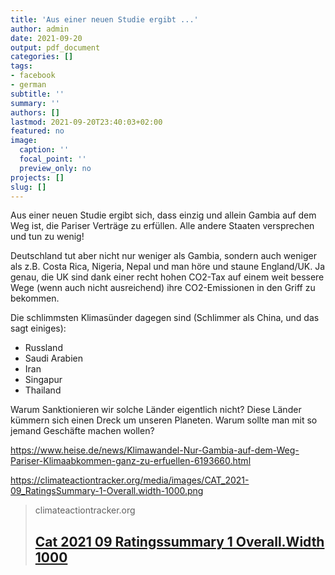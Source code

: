```yaml
---
title: 'Aus einer neuen Studie ergibt ...'
author: admin
date: 2021-09-20
output: pdf_document
categories: []
tags:
- facebook
- german
subtitle: ''
summary: ''
authors: []
lastmod: 2021-09-20T23:40:03+02:00
featured: no
image:
  caption: ''
  focal_point: ''
  preview_only: no
projects: []
slug: []
---
```

Aus einer neuen Studie ergibt sich, dass einzig und allein Gambia auf dem Weg ist, die Pariser Verträge zu erfüllen. Alle andere Staaten versprechen und tun zu wenig! 

Deutschland tut aber nicht nur weniger als Gambia, sondern auch weniger als z.B. Costa Rica, Nigeria, Nepal und man höre und staune England/UK. Ja genau, die UK sind dank einer recht hohen CO2-Tax auf einem weit bessere Wege (wenn auch nicht ausreichend) ihre CO2-Emissionen in den Griff zu bekommen.

Die schlimmsten Klimasünder dagegen sind (Schlimmer als China, und das sagt einiges):

- Russland
- Saudi Arabien
- Iran
- Singapur
- Thailand

Warum Sanktionieren wir solche Länder eigentlich nicht? Diese Länder kümmern sich einen Dreck um unseren Planeten. Warum sollte man mit so jemand Geschäfte machen wollen?

https://www.heise.de/news/Klimawandel-Nur-Gambia-auf-dem-Weg-Pariser-Klimaabkommen-ganz-zu-erfuellen-6193660.html

https://climateactiontracker.org/media/images/CAT_2021-09_RatingsSummary-1-Overall.width-1000.png
> climateactiontracker.org
> ## [Cat 2021 09 Ratingssummary 1 Overall.Width 1000](https://climateactiontracker.org/media/images/CAT_2021-09_RatingsSummary-1-Overall.width-1000.png)
>

